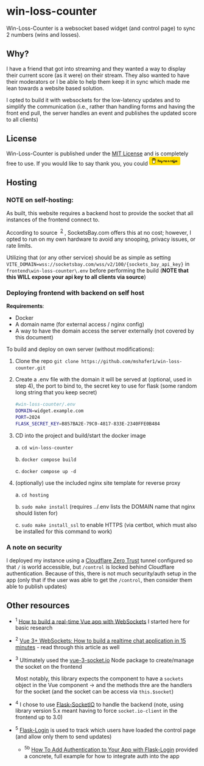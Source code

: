 # win-loss-counter

Win-Loss-Counter is a websocket based widget (and control page) to sync 2 numbers (wins and losses).

## Why?

I have a friend that got into streaming and they wanted a way to display their current score (as it were) on their stream.
They also wanted to have their moderators or I be able to help them keep it in sync which made me lean towards a website based solution.

I opted to build it with websockets for the low-latency updates and to simplify the communication 
(i.e., rather than handling forms and having the front end pull, the server handles an event and publishes the updated score to all clients)

## License

Win-Loss-Counter is published under the [MIT License](LICENSE) and is completely free to use. If you would like to say thank you, you could 
<a href="https://buymeacoffee.com/makerByNight"><img src="images/bmc-button_smaller.png" style="max-height: 3ex; max-width: 100px;"></a>

## Hosting

### NOTE on self-hosting:

As built, this website requires a backend host to provide the socket that all instances of the frontend connect to.

According to source &nbsp;<sup>[2](#2)</sup>&nbsp;, SocketsBay.com offers this at no cost; however, I opted to run on my own hardware to avoid any snooping, privacy issues, or rate limits.

Utilizing that (or any other service) should be as simple as setting `VITE_DOMAIN=wss://socketsbay.com/wss/v2/100/{sockets_bay_api_key}` in `frontend\win-loss-counter\.env` before performing the build (**NOTE that this WILL expose your api key to all clients via source**)

### Deploying frontend with backend on self host

**Requirements**:
* Docker
* A domain name (for external access / nginx config)
* A way to have the domain access the server externally (not covered by this document)

To build and deploy on own server (without modifications):
1. Clone the repo `git clone https://github.com/mshafer1/win-loss-counter.git`

2. Create a .env file with the domain it will be served at (optional, used in step 4), the port to bind to, the secret key to use for flask (some random long string that you keep secret)

    ```bash
    #win-loss-counter/.env
    DOMAIN=widget.example.com
    PORT=2024
    FLASK_SECRET_KEY=B857BA2E-79C0-4817-833E-2340FFE0B484
    ```


3. CD into the project and build/start the docker image

    a. `cd win-loss-counter`

    b. `docker compose build`

    c. `docker compose up -d`

3. (optionally) use the included nginx site template for reverse proxy

    a. `cd hosting`

    b. `sudo make install` (requires ../.env lists the DOMAIN name that nginx should listen for)

    c. `sudo make install_ssl` to enable HTTPS (via certbot, which must also be installed for this command to work)
### A note on security

I deployed my instance using a [Cloudflare Zero Trust](https://developers.cloudflare.com/cloudflare-one/) tunnel configured so that `/` is world accessible, but `/control` is locked behind Cloudflare authentication. Because of this, there is not much security/auth setup in the app (only that if the user was able to get the `/control`, then consider them able to publish updates)

## Other resources

* <sup id="1">1</sup> [How to build a real-time Vue app with WebSockets](https://blog.logrocket.com/build-real-time-vue-app-websockets/) I started here for basic research
* <sup id="2">2</sup> [Vue 3+ WebSockets: How to build a realtime chat application in 15 minutes](https://medium.com/@ldanadrian/vue-3-websockets-how-to-build-a-realtime-chat-application-in-15-minutes-3b6a8ae5c08b) - read through this article as well
* <sup id="3">3</sup> Ultimately used the [vue-3-socket.io](https://www.npmjs.com/package/vue-3-socket.io) Node package to create/manage the socket on the frontend

  Most notably, this library expects the component to have a `sockets` object in the Vue component -> and the methods thre are the handlers for the socket (and the socket can be access via `this.$socket`)
* <sup id="4">4</sup> I chose to use [Flask-SocketIO](https://flask-socketio.readthedocs.io/en/latest/intro.html) to handle the backend (note, using library version 5.x meant having to force `socket.io-client` in the frontend up to 3.0)

* <sup id="5">5</sup> [Flask-Login](https://flask-login.readthedocs.io/en/latest/#configuring-your-application) is used to track which users have loaded the control page (and allow only them to send updates)
    * <sup id="5b">5b</sup> [How To Add Authentication to Your App with Flask-Login](https://www.digitalocean.com/community/tutorials/how-to-add-authentication-to-your-app-with-flask-login) provided a concrete, full example for how to integrate auth into the app
